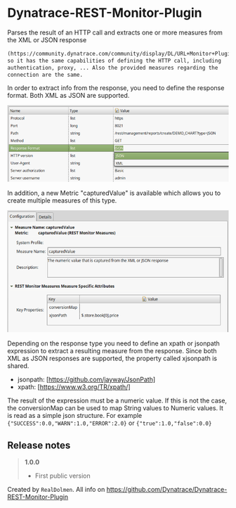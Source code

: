 # Dynatrace-REST-Monitor-Plugin
Parses the result of an HTTP call and extracts one or more measures from the XML or JSON response

	(https://community.dynatrace.com/community/display/DL/URL+Monitor+Plugin+Community+Edition), so it has the same capabilities of defining the HTTP call, including authentication, proxy, ... Also the provided measures regarding the connection are the same.

In order to extract info from the response, you need to define the response format. Both XML as JSON are supported.

![Format](screenshots/plugin-settings.png)

In addition, a new Metric "capturedValue" is available which allows you to create multiple measures of this type.

![Measure capturedValue](screenshots/captured-value-measure.png)

Depending on the response type you need to define an xpath or jsonpath expression to extract a resulting measure from the response. Since both XML as JSON responses are supported, the property called xjsonpath is shared.
- jsonpath: [https://github.com/jayway/JsonPath]
- xpath: [https://www.w3.org/TR/xpath/]

The result of the expression must be a numeric value. If this is not the case, the conversionMap can be used to map String values to Numeric values. It is read as a simple json structure. For example `{"SUCCESS":0.0,"WARN":1.0,"ERROR":2.0}` or `{"true":1.0,"false":0.0}`

## Release notes ##

> **1.0.0**
> - First public version

Created by `RealDolmen`. All info on https://github.com/Dynatrace/Dynatrace-REST-Monitor-Plugin

